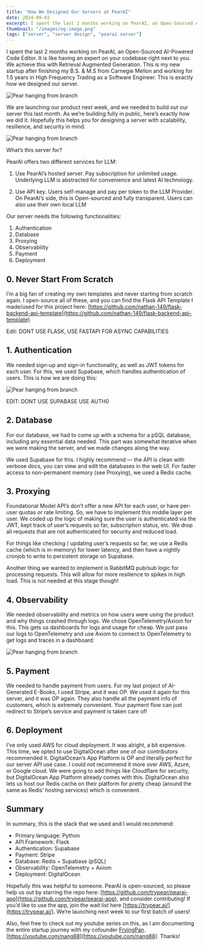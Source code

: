 ```yaml
---
title: "How We Designed Our Servers at PearAI"
date: 2024-09-01
excerpt: I spent the last 2 months working on PearAI, an Open-Sourced AI-Powered Code Editor. It is like having an expert on your codebase right next to you. We achieve this with Retrieval Augmented Generation. This is my new startup after finishing my B.S. & M.S from Carnegie Mellon and working for 1.5 years in High Frequency Trading as a Software Engineer. This is exactly how we designed our server.
thumbnail: "/images/og-image.png"
tags: ["server", "server design", "pearai server"]
---
```


I spent the last 2 months working on PearAI, an Open-Sourced AI-Powered Code Editor. It is like having an expert on your codebase right next to you. We achieve this with Retrieval Augmented Generation. This is my new startup after finishing my B.S. & M.S from Carnegie Mellon and working for 1.5 years in High Frequency Trading as a Software Engineer. This is exactly how we designed our server.

![Pear hanging from branch](/images/blog/pear-hanging-from-branch.png)

We are launching our product next week, and we needed to build out our server this last month. As we’re building fully in public, here’s exactly how we did it. Hopefully this helps you for designing a server with scalability, resilience, and security in mind.

![Pear hanging from branch](/images/blog/pearai-server-option.png)

What’s this server for?

PearAI offers two different services for LLM:

1. Use PearAI’s hosted server. Pay subscription for unlimited usage. Underlying LLM is abstracted for convenience and latest AI technology.

2. Use API key. Users self-manage and pay per token to the LLM Provider. On PearAI’s side, this is Open-sourced and fully transparent. Users can also use their own local LLM

Our server needs the following functionalities:

1. Authentication
2. Database
3. Proxying
4. Observability
5. Payment
6. Deployment

## 0. Never Start From Scratch

I’m a big fan of creating my own templates and never starting from scratch again. I open-source all of these, and you can find the Flask API Template I made/used for this project here: [https://github.com/nathan-149/flask-backend-api-template](https://github.com/nathan-149/flask-backend-api-template)

Edit: DONT USE FLASK, USE FASTAPI FOR ASYNC CAPABILITIES

## 1. Authentication

We needed sign-up and sign-in functionality, as well as JWT tokens for each user. For this, we used Supabase, which handles authentication of users. This is how we are doing this:

![Pear hanging from branch](/images/blog/pearai-authentication-flow.png)

EDIT: DONT USE SUPABASE USE AUTH0

## 2. Database

For our database, we had to come up with a schema for a pSQL database, including any essential data needed. This part was somewhat iterative when we were making the server, and we made changes along the way.

We used Supabase for this. I highly recommend — the API is clean with verbose docs, you can view and edit the databases in the web UI. For faster access to non-permanent memory (see Proxying), we used a Redis cache.

## 3. Proxying

Foundational Model API’s don’t offer a new API for each user, or have per-user quotas or rate limiting. So, we have to implement this middle layer per user. We coded up the logic of making sure the user is authenticated via the JWT, kept track of user’s requests so far, subscription status, etc. We drop all requests that are not authenticated for security and reduced load.

For things like checking / updating user’s requests so far, we use a Redis cache (which is in-memory) for lower latency, and then have a nightly cronjob to write to persistent storage on Supabase.

Another thing we wanted to implement is RabbitMQ pub/sub logic for processing requests. This will allow for more resilience to spikes in high load. This is not needed at this stage though!

## 4. Observability

We needed observability and metrics on how users were using the product and why things crashed through logs. We chose OpenTelemetry/Axiom for this. This gets us dashboards for logs and usage for cheap. We just pass our logs to OpenTelemetry and use Axiom to connect to OpenTelemetry to get logs and traces in a dashboard:

![Pear hanging from branch](/images/blog/axiom-dashboard.png)

## 5. Payment

We needed to handle payment from users. For my last project of AI-Generated E-Books, I used Stripe, and it was OP. We used it again for this server, and it was OP again. They also handle all the payment info of customers, which is extremely convenient. Your payment flow can just redirect to Stripe’s service and payment is taken care of!

## 6. Deployment

I’ve only used AWS for cloud deployment. It was alright, a bit expensive. This time, we opted to use DigitalOcean after one of our contributors recommended it. DigitalOcean’s App Platform is OP and literally perfect for our server API use case. I could not recommend it more over AWS, Azure, or Google cloud. We were going to add things like Cloudflare for security, but DigitalOcean App Platform already comes with this. DigitalOcean also lets us host our Redis cache on their platform for pretty cheap (around the same as Redis’ hosting services) which is convenient.

## Summary

In summary, this is the stack that we used and I would recommend:

- Primary language: Python
- API Framework: Flask
- Authentication: Supabase
- Payment: Stripe
- Database: Redis + Supabase (pSQL)
- Observability: OpenTelemetry + Axiom
- Deployment: DigitalOcean

Hopefully this was helpful to someone. PearAI is open-sourced, so please help us out by starring the repo here: [https://github.com/trypear/pearai-app](https://github.com/trypear/pearai-app), and consider contributing! If you’d like to use the app, join the wait list here [https://trypear.ai/](https://trypear.ai/). We’re launching next week to our first batch of users!

Also, feel free to check out my youtube series on this, as I am documenting the entire startup journey with my cofounder [FryingPan](https://youtube.com/@FryingPan). [https://youtube.com/nang88](https://youtube.com/nang88). Thanks!
